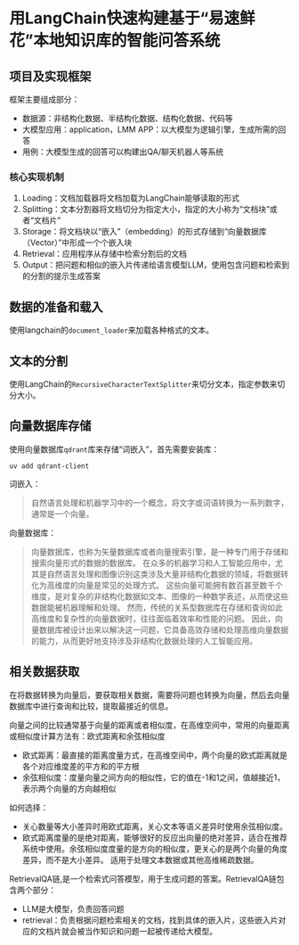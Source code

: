 # 用LangChain快速构建基于“易速鲜花”本地知识库的智能问答系统

## 项目及实现框架

框架主要组成部分：

- 数据源：非结构化数据、半结构化数据、结构化数据、代码等
- 大模型应用：application，LMM APP：以大模型为逻辑引擎，生成所需的回答
- 用例：大模型生成的回答可以构建出QA/聊天机器人等系统

### 核心实现机制

1. Loading：文档加载器将文档加载为LangChain能够读取的形式
2. Splitting：文本分割器将文档切分为指定大小，指定的大小称为“文档块”或者“文档片”
3. Storage：将文档块以“嵌入”（embedding）的形式存储到“向量数据库（Vector）”中形成一个个嵌入块
4. Retrieval：应用程序从存储中检索分割后的文档
5. Output：把问题和相似的嵌入片传递给语言模型LLM，使用包含问题和检索到的分割的提示生成答案

## 数据的准备和载入

使用langchain的`document_loader`来加载各种格式的文本。

## 文本的分割

使用LangChain的`RecursiveCharacterTextSplitter`来切分文本，指定参数来切分大小。

## 向量数据库存储

使用向量数据库`qdrant`库来存储“词嵌入”，首先需要安装库：

```
uv add qdrant-client
```

词嵌入：

> 自然语言处理和机器学习中的一个概念，将文字或词语转换为一系列数字，通常是一个向量。

向量数据库：

> 向量数据库，也称为矢量数据库或者向量搜索引擎，是一种专门用于存储和搜索向量形式的数据的数据库。
> 在众多的机器学习和人工智能应用中，尤其是自然语言处理和图像识别这类涉及大量非结构化数据的领域，将数据转化为高维度的向量是常见的处理方式。
> 这些向量可能拥有数百甚至数千个维度，是对复杂的非结构化数据如文本、图像的一种数学表述，从而使这些数据能被机器理解和处理。
> 然而，传统的关系型数据库在存储和查询如此高维度和复杂性的向量数据时，往往面临着效率和性能的问题。
> 因此，向量数据库被设计出来以解决这一问题，它具备高效存储和处理高维向量数据的能力，从而更好地支持涉及非结构化数据处理的人工智能应用。

## 相关数据获取

在将数据转换为向量后，要获取相关数据，需要将问题也转换为向量，然后去向量数据库中进行查询和比较，提取最接近的信息。

向量之间的比较通常基于向量的距离或者相似度，在高维空间中，常用的向量距离或相似度计算方法有：欧式距离和余弦相似度

- 欧式距离：最直接的距离度量方式，在高维空间中，两个向量的欧式距离就是各个对应维度差的平方和的平方根
- 余弦相似度：度量向量之间方向的相似性，它的值在-1和1之间，值越接近1，表示两个向量的方向越相似

如何选择：

- 关心数量等大小差异时用欧式距离，关心文本等语义差异时使用余弦相似度。
- 欧式距离度量的是绝对距离，能够很好的反应出向量的绝对差异，适合在推荐系统中使用。余弦相似度度量的是方向的相似度，更关心的是两个向量的角度差异，而不是大小差异。 适用于处理文本数据或其他高维稀疏数据。

RetrievalQA链,是一个检索式问答模型，用于生成问题的答案。RetrievalQA链包含两个部分：

- LLM是大模型，负责回答问题
- retrieval：负责根据问题检索相关的文档，找到具体的嵌入片，这些嵌入片对应的文档片就会被当作知识和问题一起被传递给大模型。